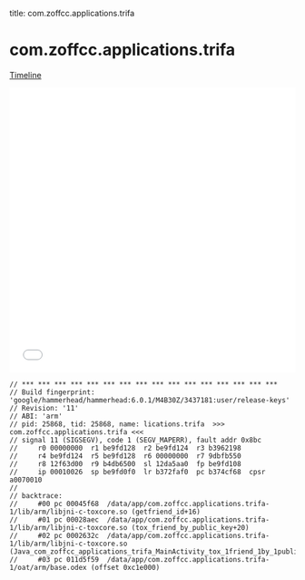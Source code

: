 title: com.zoffcc.applications.trifa

# com.zoffcc.applications.trifa

[Timeline](./vis-timeline.html)

<iframe src="./vis-timeline.html" width="100%" height="500px" style="border:none;"></iframe>

```
// *** *** *** *** *** *** *** *** *** *** *** *** *** *** *** ***
// Build fingerprint: 'google/hammerhead/hammerhead:6.0.1/M4B30Z/3437181:user/release-keys'
// Revision: '11'
// ABI: 'arm'
// pid: 25868, tid: 25868, name: lications.trifa  >>> com.zoffcc.applications.trifa <<<
// signal 11 (SIGSEGV), code 1 (SEGV_MAPERR), fault addr 0x8bc
//     r0 00000000  r1 be9fd128  r2 be9fd124  r3 b3962198
//     r4 be9fd124  r5 be9fd128  r6 00000000  r7 9dbfb550
//     r8 12f63d00  r9 b4db6500  sl 12da5aa0  fp be9fd108
//     ip 00010026  sp be9fd0f0  lr b372faf0  pc b374cf68  cpsr a0070010
// 
// backtrace:
//     #00 pc 00045f68  /data/app/com.zoffcc.applications.trifa-1/lib/arm/libjni-c-toxcore.so (getfriend_id+16)
//     #01 pc 00028aec  /data/app/com.zoffcc.applications.trifa-1/lib/arm/libjni-c-toxcore.so (tox_friend_by_public_key+20)
//     #02 pc 0002632c  /data/app/com.zoffcc.applications.trifa-1/lib/arm/libjni-c-toxcore.so (Java_com_zoffcc_applications_trifa_MainActivity_tox_1friend_1by_1public_1key+108)
//     #03 pc 011d5f59  /data/app/com.zoffcc.applications.trifa-1/oat/arm/base.odex (offset 0xc1e000)

```



